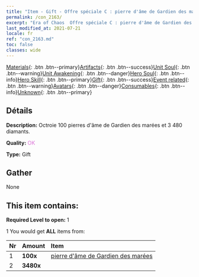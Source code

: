 ```yaml
---
title: "Item - Gift - Offre spéciale C : pierre d'âme de Gardien des marées"
permalink: /con_2163/
excerpt: "Era of Chaos  Offre spéciale C : pierre d'âme de Gardien des marées"
last_modified_at: 2021-07-21
locale: fr
ref: "con_2163.md"
toc: false
classes: wide
---
```

 [Materials](/ItemsFR/){: .btn .btn--primary}[Artifacts](/ItemsFR/Artifacts/){: .btn .btn--success}[Unit Soul](/ItemsFR/UnitSoul/){: .btn .btn--warning}[Unit Awakening](/ItemsFR/UnitAwakening/){: .btn .btn--danger}[Hero Soul](/ItemsFR/HeroSoul/){: .btn .btn--info}[Hero Skill](/ItemsFR/HeroSkill/){: .btn .btn--primary}[Gift](/ItemsFR/Gift/){: .btn .btn--success}[Event related](/ItemsFR/Events/){: .btn .btn--warning}[Avatars](/ItemsFR/Avatars/){: .btn .btn--danger}[Consumables](/ItemsFR/Consumables/){: .btn .btn--info}[Unknown](/ItemsFR/Unknown/){: .btn .btn--primary}

## Détails
 **Description:** Octroie 100 pierres d'âme de Gardien des marées et 3 480 diamants.

 **Quality:** <span style="color: #DA70D6">OK</span>

 **Type:** Gift

## Gather

  None

## This item contains:

 **Required Level to open:** 1

 1 You would get **ALL** items  from:

  | Nr | Amount |     Item    |
  |:---|:-------|:------------|
  | 1 |  **100x** | [pierre d'âme de Gardien des marées](/ItemsFR/unt_352/) |  | 
  | 2 |  **3480x** | <i class="fas fa-gem"/> |  | 
